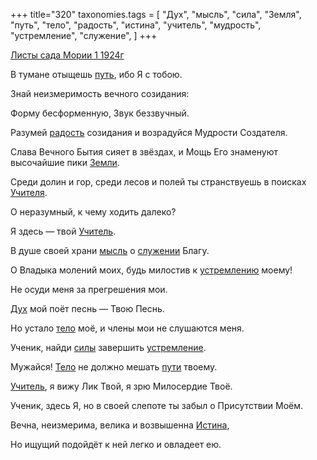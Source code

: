 +++
title="320"
taxonomies.tags = [
 "Дух",
 "мысль",
 "сила",
 "Земля",
 "путь",
 "тело",
 "радость",
 "истина",
 "учитель",
 "мудрость",
 "устремление",
 "служение",
]
+++

[Листы сада Мории 1 1924г](/agni/1924)

В тумане отыщешь [путь](/tags/путь), ибо Я с тобою.   

Знай неизмеримость вечного созидания:   

Форму бесформенную, Звук беззвучный.   

Разумей [радость](/tags/радость) созидания и возрадуйся Мудрости Создателя.   

Слава Вечного Бытия сияет в звёздах, и Мощь Его знаменуют высочайшие пики [Земли](/tags/Земля).   

Среди долин и гор, среди лесов и полей ты странствуешь в поисках [Учителя](/tags/учитель).   

О неразумный, к чему ходить далеко?   

Я здесь — твой [Учитель](/tags/учитель).   

В душе своей храни [мысль](/tags/мысль) о [служении](/tags/служение) Благу.   

О Владыка молений моих, будь милостив к [устремлению](/tags/устремление) моему!   

Не осуди меня за прегрешения мои.   

[Дух](/tags/Дух) мой поёт песнь — Твою Песнь.   

Но устало [тело](/tags/тело) моё, и члены мои не слушаются меня.   

Ученик, найди [силы](/tags/сила) завершить [устремление](/tags/устремление).   

Мужайся! [Тело](/tags/тело) не должно мешать [пути](/tags/путь) твоему.   

[Учитель](/tags/учитель), я вижу Лик Твой, я зрю Милосердие Твоё.   

Ученик, здесь Я, но в своей слепоте ты забыл о Присутствии Моём.   

Вечна, неизмерима, велика и возвышенна [Истина](/tags/истина),   

Но ищущий подойдёт к ней легко и овладеет ею.   


